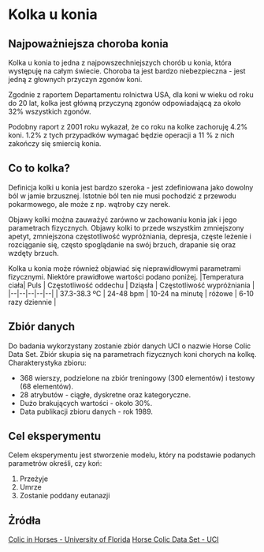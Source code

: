 
# Kolka u konia

## Najpoważniejsza choroba konia

Kolka u konia to jedna z najpowszechniejszych chorób u konia, która występuję na całym świecie. Choroba ta jest bardzo niebezpieczna - jest jedną z głownych przyczyn zgonów koni.

Zgodnie z raportem Departamentu rolnictwa USA, dla koni w wieku od roku do 20 lat, kolka jest główną przyczyną zgonów odpowiadającą za około 32% wszystkich zgonów.

Podobny raport z 2001 roku wykazał, że co roku na kolke zachoruję 4.2% koni. 1.2% z tych przypadków wymagać będzie operacji a 11 % z nich zakończy się smiercią konia.

## Co to kolka?

Definicja kolki u konia jest bardzo szeroka - jest zdefiniowana jako dowolny ból w jamie brzusznej. Istotnie ból ten nie musi pochodzić z przewodu pokarmowego, ale może z np. wątroby czy nerek.

Objawy kolki można zauważyć zarówno w zachowaniu konia jak i jego parametrach fizycznych. Objawy kolki to przede wszystkim zmniejszony apetyt, zmniejszona częstotliwość wypróżniania, depresja, częste leżenie i rozciąganie się, często spoglądanie na swój brzuch, drapanie się oraz wzdęty brzuch.

Kolka u konia może również objawiać się nieprawidłowymi parametrami fizycznymi. Niektóre prawidłowe wartości podano poniżej.
|Temperatura ciała| Puls | Częstotliwość oddechu | Dziąsła | Częstotliwość wypróżniania |
|--|--|--|--|--|
| 37.3-38.3 ºC | 24-48 bpm | 10-24 na minutę | różowe | 6-10 razy dziennie |

  ## Zbiór danych
  Do badania wykorzystany zostanie zbiór danych UCI o nazwie  Horse Colic Data Set. Zbiór skupia się na parametrach fizycznych koni chorych na kolkę. Charakterystyka zbioru:
  

 - 368 wierszy, podzielone na zbiór treningowy (300 elementów) i testowy (68 elementów).
 - 28 atrybutów - ciągłe, dyskretne oraz kategoryczne.
 - Dużo brakujących wartości - około 30%. 
 - Data publikacji zbioru danych - rok 1989.

## Cel eksperymentu
Celem eksperymentu jest stworzenie modelu, który na podstawie podanych parametrów określi, czy koń:
 1. Przeżyje
 2. Umrze
 3. Zostanie poddany eutanazji

## Żródła

[Colic in Horses - University of Florida](https://edis.ifas.ufl.edu/publication/VM139)
[Horse Colic Data Set - UCI](https://archive.ics.uci.edu/ml/datasets/Horse+Colic)
